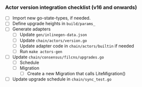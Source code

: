### Actor version integration checklist (v16 and onwards)

- [ ] Import new go-state-types, if needed.
- [ ] Define upgrade heights in `build/params_`
- [ ] Generate adapters
  - [ ] Update `gen/inlinegen-data.json`
  - [ ] Update `chain/actors/version.go`
  - [ ] Update adapter code in `chain/actors/builtin` if needed
  - [ ] Run `make actors-gen`
- [ ] Update `chain/consensus/filcns/upgrades.go`
  - [ ] Schedule
  - [ ] Migration
    - [ ] Create a new Migration that calls LiteMigration()
- [ ] Update upgrade schedule in `chain/sync_test.go`